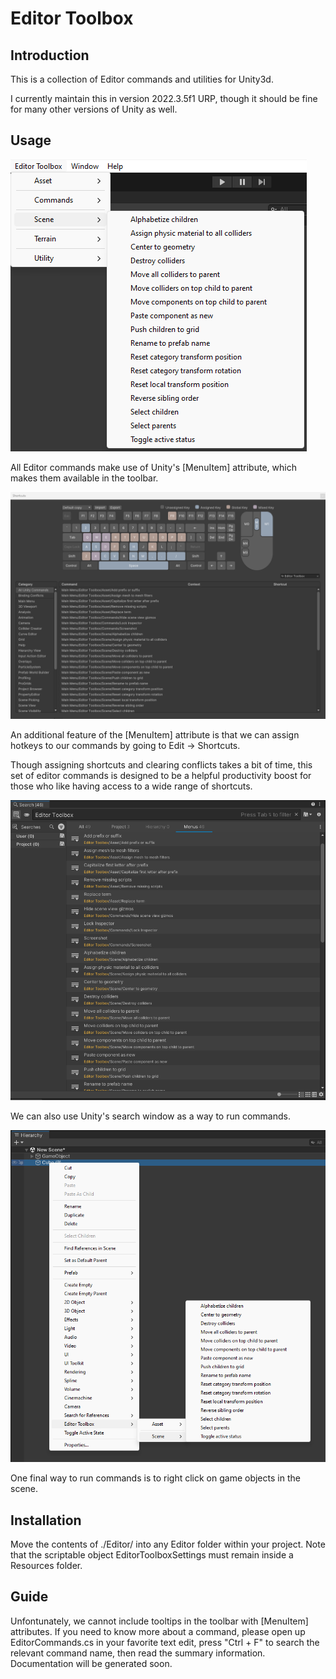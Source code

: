 # Editor Toolbox

## Introduction

This is a collection of Editor commands and utilities for Unity3d.

I currently maintain this in version 2022.3.5f1 URP, though it should be fine for many other versions of Unity as well.

## Usage

![plot](./Documentation/Image/Menu.png)

All Editor commands make use of Unity's [MenuItem] attribute, which makes them available in the toolbar. 

![plot](./Documentation/Image/Shortcuts.png)

An additional feature of the [MenuItem] attribute is that we can assign hotkeys to our commands by going to Edit -> Shortcuts. 

Though assigning shortcuts and clearing conflicts takes a bit of time, this set of editor commands is designed to be a helpful productivity boost for those who like having access to a wide range of shortcuts.

![plot](./Documentation/Image/Search.png)

We can also use Unity's search window as a way to run commands.

![plot](./Documentation/Image/Context.png)

One final way to run commands is to right click on game objects in the scene.

## Installation

Move the contents of ./Editor/ into any Editor folder within your project. Note that the scriptable object EditorToolboxSettings must remain inside a Resources folder.

## Guide

Unfontunately, we cannot include tooltips in the toolbar with [MenuItem] attributes. If you need to know more about a command, please open up EditorCommands.cs in your favorite text edit, press "Ctrl + F" to search the relevant command name, then read the summary information. Documentation will be generated soon.